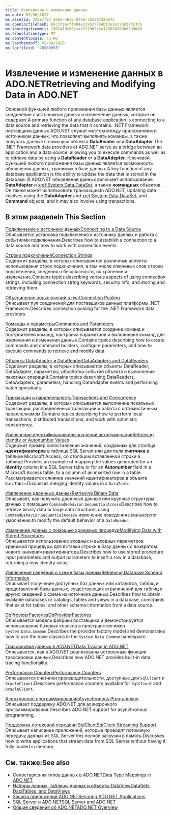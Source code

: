 ```yaml
---
title: Извлечение и изменение данных
ms.date: 03/30/2017
ms.assetid: 722e7f87-3691-46c6-87e8-7d159722d675
ms.openlocfilehash: 65c373ecff004e219527754bf2e9cc56837dc305
ms.sourcegitcommit: 19014f9c081ca2ff19652ca12503828db8239d48
ms.translationtype: MT
ms.contentlocale: ru-RU
ms.lasthandoff: 02/04/2020
ms.locfileid: "76980058"
---
```

# <a name="retrieving-and-modifying-data-in-adonet"></a><span data-ttu-id="e9d7b-102">Извлечение и изменение данных в ADO.NET</span><span class="sxs-lookup"><span data-stu-id="e9d7b-102">Retrieving and Modifying Data in ADO.NET</span></span>
<span data-ttu-id="e9d7b-103">Основной функцией любого приложения базы данных является соединение с источником данных и извлечение данных, которые он содержит.</span><span class="sxs-lookup"><span data-stu-id="e9d7b-103">A primary function of any database application is connecting to a data source and retrieving the data that it contains.</span></span> <span data-ttu-id="e9d7b-104">.NET Framework поставщики данных ADO.NET служат мостом между приложением и источником данных, что позволяет выполнять команды, а также получать данные с помощью объекта **DataReader** или **DataAdapter**.</span><span class="sxs-lookup"><span data-stu-id="e9d7b-104">The .NET Framework data providers of ADO.NET serve as a bridge between an application and a data source, allowing you to execute commands as well as to retrieve data by using a **DataReader** or a **DataAdapter**.</span></span> <span data-ttu-id="e9d7b-105">Ключевой функцией любого приложения базы данных является возможность обновления данных, хранимых в базе данных.</span><span class="sxs-lookup"><span data-stu-id="e9d7b-105">A key function of any database application is the ability to update the data that is stored in the database.</span></span> <span data-ttu-id="e9d7b-106">В ADO.NET обновление данных включает использование **DataAdapter** и <xref:System.Data.DataSet>, а также **командных** объектов. Он также может использовать транзакции.</span><span class="sxs-lookup"><span data-stu-id="e9d7b-106">In ADO.NET, updating data involves using the **DataAdapter** and <xref:System.Data.DataSet>, and **Command** objects; and it may also involve using transactions.</span></span>  
  
## <a name="in-this-section"></a><span data-ttu-id="e9d7b-107">В этом разделе</span><span class="sxs-lookup"><span data-stu-id="e9d7b-107">In This Section</span></span>  
 [<span data-ttu-id="e9d7b-108">Подключение к источнику данных</span><span class="sxs-lookup"><span data-stu-id="e9d7b-108">Connecting to a Data Source</span></span>](connecting-to-a-data-source.md)  
 <span data-ttu-id="e9d7b-109">Описывается установка подключения к источнику данных и работа с событиями подключения.</span><span class="sxs-lookup"><span data-stu-id="e9d7b-109">Describes how to establish a connection to a data source and how to work with connection events.</span></span>  
  
 [<span data-ttu-id="e9d7b-110">Строки подключения</span><span class="sxs-lookup"><span data-stu-id="e9d7b-110">Connection Strings</span></span>](connection-strings.md)  
 <span data-ttu-id="e9d7b-111">Содержит разделы, в которых описываются различные аспекты использования строк подключения, в том числе ключевых слов строки подключения, сведения о безопасности, их хранение и извлечение.</span><span class="sxs-lookup"><span data-stu-id="e9d7b-111">Contains topics describing various aspects of using connection strings, including connection string keywords, security info, and storing and retrieving them.</span></span>  
  
 [<span data-ttu-id="e9d7b-112">Объединение подключений в пул</span><span class="sxs-lookup"><span data-stu-id="e9d7b-112">Connection Pooling</span></span>](connection-pooling.md)  
 <span data-ttu-id="e9d7b-113">Описывает пул соединений для поставщиков данных платформы .NET Framework.</span><span class="sxs-lookup"><span data-stu-id="e9d7b-113">Describes connection pooling for the .NET Framework data providers.</span></span>  
  
 [<span data-ttu-id="e9d7b-114">Команды и параметры</span><span class="sxs-lookup"><span data-stu-id="e9d7b-114">Commands and Parameters</span></span>](commands-and-parameters.md)  
 <span data-ttu-id="e9d7b-115">Содержит разделы, в которых описывается создание команд и построителей команд, настройка параметров и выполнение команд для извлечения и изменения данных.</span><span class="sxs-lookup"><span data-stu-id="e9d7b-115">Contains topics describing how to create commands and command builders, configure parameters, and how to execute commands to retrieve and modify data.</span></span>  
  
 [<span data-ttu-id="e9d7b-116">Объекты DataAdapter и DataReader</span><span class="sxs-lookup"><span data-stu-id="e9d7b-116">DataAdapters and DataReaders</span></span>](dataadapters-and-datareaders.md)  
 <span data-ttu-id="e9d7b-117">Содержит разделы, в которых описываются объекты DataReader, DataAdapter, параметры, обработка событий объекта и выполнение пакетных операций.</span><span class="sxs-lookup"><span data-stu-id="e9d7b-117">Contains topics describing DataReaders, DataAdapters, parameters, handling DataAdapter events and performing batch operations.</span></span>  
  
 [<span data-ttu-id="e9d7b-118">Транзакции и параллельность</span><span class="sxs-lookup"><span data-stu-id="e9d7b-118">Transactions and Concurrency</span></span>](transactions-and-concurrency.md)  
 <span data-ttu-id="e9d7b-119">Содержит разделы, в которых описывается выполнение локальных транзакций, распределенных транзакций и работа с оптимистичным параллелизмом.</span><span class="sxs-lookup"><span data-stu-id="e9d7b-119">Contains topics describing how to perform local transactions, distributed transactions, and work with optimistic concurrency.</span></span>  
  
 [<span data-ttu-id="e9d7b-120">Извлечение идентификации или значений автонумерации</span><span class="sxs-lookup"><span data-stu-id="e9d7b-120">Retrieving Identity or Autonumber Values</span></span>](retrieving-identity-or-autonumber-values.md)  
 <span data-ttu-id="e9d7b-121">Содержит пример сопоставления значений, созданных для столбца **идентификаторов** в таблице SQL Server или для поля **счетчика** в таблице Microsoft Access, со столбцом вставленной строки в таблице.</span><span class="sxs-lookup"><span data-stu-id="e9d7b-121">Provides an example of mapping the values generated for an **identity** column in a SQL Server table or for an **Autonumber** field in a Microsoft Access table, to a column of an inserted row in a table.</span></span> <span data-ttu-id="e9d7b-122">Рассматривается слияние значений идентификаторов в объекте `DataTable`.</span><span class="sxs-lookup"><span data-stu-id="e9d7b-122">Discusses merging identity values in a `DataTable`.</span></span>  
  
 [<span data-ttu-id="e9d7b-123">Извлечение двоичных данных</span><span class="sxs-lookup"><span data-stu-id="e9d7b-123">Retrieving Binary Data</span></span>](retrieving-binary-data.md)  
 <span data-ttu-id="e9d7b-124">Описывает, как получить двоичные данные или крупные структуры данных с помощью `CommandBehavior`.`SequentialAccess`</span><span class="sxs-lookup"><span data-stu-id="e9d7b-124">Describes how to retrieve binary data or large data structures using `CommandBehavior`.`SequentialAccess`</span></span> <span data-ttu-id="e9d7b-125">изменение поведения `DataReader`по умолчанию.</span><span class="sxs-lookup"><span data-stu-id="e9d7b-125">to modify the default behavior of a `DataReader`.</span></span>  
  
 [<span data-ttu-id="e9d7b-126">Изменение данных с помощью хранимых процедур</span><span class="sxs-lookup"><span data-stu-id="e9d7b-126">Modifying Data with Stored Procedures</span></span>](modifying-data-with-stored-procedures.md)  
 <span data-ttu-id="e9d7b-127">Описывается использование входных и выходных параметров хранимой процедуры для вставки строки в базу данных с возвратом нового значения идентификатора.</span><span class="sxs-lookup"><span data-stu-id="e9d7b-127">Describes how to use stored procedure input parameters and output parameters to insert a row in a database, returning a new identity value.</span></span>  
  
 [<span data-ttu-id="e9d7b-128">Извлечение сведений о схеме базы данных</span><span class="sxs-lookup"><span data-stu-id="e9d7b-128">Retrieving Database Schema Information</span></span>](retrieving-database-schema-information.md)  
 <span data-ttu-id="e9d7b-129">Описывает получение доступных баз данных или каталогов, таблиц и представлений базы данных, существующих ограничений для таблиц и других сведений о схеме из источника данных.</span><span class="sxs-lookup"><span data-stu-id="e9d7b-129">Describes how to obtain available databases or catalogs, tables and views in a database, constraints that exist for tables, and other schema information from a data source.</span></span>  
  
 [<span data-ttu-id="e9d7b-130">DbProviderFactories</span><span class="sxs-lookup"><span data-stu-id="e9d7b-130">DbProviderFactories</span></span>](dbproviderfactories.md)  
 <span data-ttu-id="e9d7b-131">Описывается модель фабрики поставщика и демонстрируется использование базовых классов в пространстве имен `System.Data.Common`.</span><span class="sxs-lookup"><span data-stu-id="e9d7b-131">Describes the provider factory model and demonstrates how to use the base classes in the `System.Data.Common` namespace.</span></span>  
  
 [<span data-ttu-id="e9d7b-132">Трассировка данных в ADO.NET</span><span class="sxs-lookup"><span data-stu-id="e9d7b-132">Data Tracing in ADO.NET</span></span>](data-tracing.md)  
 <span data-ttu-id="e9d7b-133">Описывается, как в ADO.NET реализованы встроенные функции трассировки данных.</span><span class="sxs-lookup"><span data-stu-id="e9d7b-133">Describes how ADO.NET provides built-in data tracing functionality.</span></span>  
  
 [<span data-ttu-id="e9d7b-134">Performance Counters</span><span class="sxs-lookup"><span data-stu-id="e9d7b-134">Performance Counters</span></span>](performance-counters.md)  
 <span data-ttu-id="e9d7b-135">Описываются счетчики производительности, доступные для `SqlClient` и `OracleClient`.</span><span class="sxs-lookup"><span data-stu-id="e9d7b-135">Describes performance counters available for `SqlClient` and `OracleClient`.</span></span>  
  
 [<span data-ttu-id="e9d7b-136">Асинхронное программирование</span><span class="sxs-lookup"><span data-stu-id="e9d7b-136">Asynchronous Programming</span></span>](asynchronous-programming.md)  
 <span data-ttu-id="e9d7b-137">Описывает поддержку ADO.NET для асинхронного программирования.</span><span class="sxs-lookup"><span data-stu-id="e9d7b-137">Describes ADO.NET support for asynchronous programming.</span></span>  
  
 [<span data-ttu-id="e9d7b-138">Поддержка потоковой передачи SqlClient</span><span class="sxs-lookup"><span data-stu-id="e9d7b-138">SqlClient Streaming Support</span></span>](sqlclient-streaming-support.md)  
 <span data-ttu-id="e9d7b-139">Описывает написание приложений, которые проводят потоковую передачу данных из SQL Server без полной загрузки в память.</span><span class="sxs-lookup"><span data-stu-id="e9d7b-139">Discusses how to write applications that stream data from SQL Server without having it fully loaded in memory.</span></span>  
  
## <a name="see-also"></a><span data-ttu-id="e9d7b-140">См. также:</span><span class="sxs-lookup"><span data-stu-id="e9d7b-140">See also</span></span>

- [<span data-ttu-id="e9d7b-141">Сопоставления типов данных в ADO.NET</span><span class="sxs-lookup"><span data-stu-id="e9d7b-141">Data Type Mappings in ADO.NET</span></span>](data-type-mappings-in-ado-net.md)
- [<span data-ttu-id="e9d7b-142">Наборы данных, таблицы данных и объекты DataView</span><span class="sxs-lookup"><span data-stu-id="e9d7b-142">DataSets, DataTables, and DataViews</span></span>](./dataset-datatable-dataview/index.md)
- [<span data-ttu-id="e9d7b-143">Защита приложений ADO.NET</span><span class="sxs-lookup"><span data-stu-id="e9d7b-143">Securing ADO.NET Applications</span></span>](securing-ado-net-applications.md)
- [<span data-ttu-id="e9d7b-144">SQL Server и ADO.NET</span><span class="sxs-lookup"><span data-stu-id="e9d7b-144">SQL Server and ADO.NET</span></span>](./sql/index.md)
- [<span data-ttu-id="e9d7b-145">Общие сведения об ADO.NET</span><span class="sxs-lookup"><span data-stu-id="e9d7b-145">ADO.NET Overview</span></span>](ado-net-overview.md)
